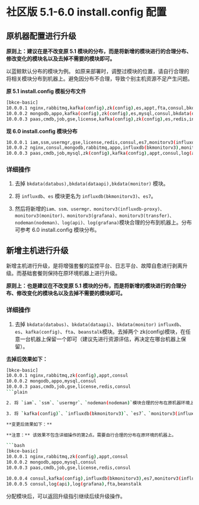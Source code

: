 # 社区版 5.1-6.0 install.config 配置

## 原机器配置进行升级

**原则上：建议在是不改变原 5.1 模块的分布，而是将新增的模块进行的合理分布、修改变化的模块名以及去掉不需要的模块即可。**

以蓝鲸默认分布的模块为例。
如原来部署时，调整过模块的位置，请自行合理的将相关模块分布到机器上。避免因分布不合理，导致个别主机资源不足产生问题。

**原 5.1 install.config 模板分布文件**

```bash
[bkce-basic]
10.0.0.1 nginx,rabbitmq,kafka(config),zk(config),es,appt,fta,consul,bkdata(databus)
10.0.0.2 mongodb,appo,kafka(config),zk(config),es,mysql,consul,bkdata(dataapi),beanstalk
10.0.0.3 paas,cmdb,job,gse,license,kafka(config),zk(config),es,redis,influxdb,consul,bkdata(monitor)
```

**现 6.0 install.config 模块分布**

```bash
10.0.0.1 iam,ssm,usermgr,gse,license,redis,consul,es7,monitorv3(influxdb-proxy),monitorv3(monitor),monitorv3(grafana)
10.0.0.2 nginx,consul,mongodb,rabbitmq,appo,influxdb(bkmonitorv3),monitorv3(transfer),fta,beanstalk
10.0.0.3 paas,cmdb,job,mysql,zk(config),kafka(config),appt,consul,log(api),nodeman(nodeman),log(grafana)
```

### 详细操作

1. 去掉 `bkdata(databus),bkdata(dataapi),bkdata(monitor)` 模块。

2. 将 `influxdb`、`es` 模块更名为 `influxdb(bkmonitorv3)`、`es7`。

3. 然后将新增的`iam、ssm、usermgr、monitorv3(influxdb-proxy)、monitorv3(monitor)、monitorv3(grafana)、monitorv3(transfer)、nodeman(nodeman)、log(api)、log(grafana)`模块合理的分布到机器上。分布可参考 6.0 install.config 模块分布。

## 新增主机进行升级

新增主机进行升级，是将增强套餐的监控平台、日志平台、故障自愈进行剥离升级。而基础套餐则保持在原环境机器上进行升级。

**原则上：也是建议在不改变原 5.1 模块的分布，而是将新增的模块进行的合理分布、修改变化的模块名以及去掉不需要的模块即可。**

### 详细操作

1. 去掉 `bkdata(databus)`、`bkdata(dataapi)`、`bkdata(monitor)` `influxdb`、`es`、`kafka(config)`、`fta`、`beanstalk`模块。去掉两个 zk(config)模块，在任意一台机器上保留一个即可（建议先进行资源评估，再决定在哪台机器上保留）。

 **去掉后效果如下：**

 ```bash
[bkce-basic]
10.0.0.1 nginx,rabbitmq,zk(config),appt,consul
10.0.0.2 mongodb,appo,mysql,consul
10.0.0.3 paas,cmdb,job,gse,license,redis,consul
```plain

2. 将 `iam`、`ssm`、`usermgr`、`nodeman(nodeman)`模块合理的分布在原机器环境上。

3. 将 `kafka(config)`、`influxdb(bkmonitorv3)`、`es7`、`monitorv3(influxdb-proxy)`、`monitorv3(monitor)`、`monitorv3(grafana)`、`monitorv3(transfer)`、`log(api)`、`log(grafana)`、`fta`、`beanstalk`、`consul` 模块分布在新增的机器上。

**变更后效果如下：**

**注意：** 该效果不包含详细操作的第2点。需要自行合理的分布在原环境的机器上。

```bash
[bkce-basic]
10.0.0.1 nginx,rabbitmq,zk(config),appt,consul
10.0.0.2 mongodb,appo,mysql,consul
10.0.0.3 paas,cmdb,job,gse,license,redis,consul

10.0.0.4 consul,kafka(config),influxdb(bkmonitorv3),es7,monitorv3(influxdb-proxy),monitorv3(monitor),monitorv3(grafana),monitorv3(transfer)
10.0.0.5 consul,log(api),log(grafana),fta,beanstalk
```

分配模块后，可以返回升级指引继续后续升级操作。
